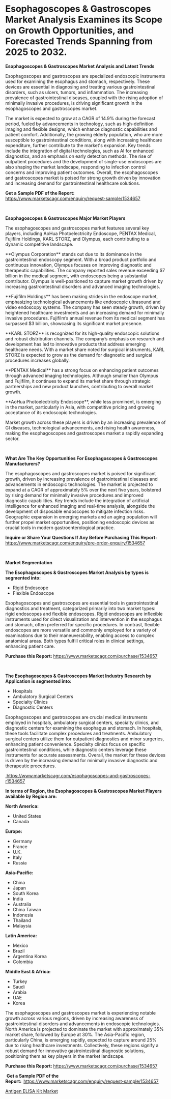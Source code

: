 <p><h1>Esophagoscopes & Gastroscopes Market Analysis Examines its Scope on Growth Opportunities, and Forecasted Trends Spanning from 2025 to 2032.</h1></p><p><strong>Esophagoscopes & Gastroscopes Market Analysis and Latest Trends</strong></p>
<p><p>Esophagoscopes and gastroscopes are specialized endoscopic instruments used for examining the esophagus and stomach, respectively. These devices are essential in diagnosing and treating various gastrointestinal disorders, such as ulcers, tumors, and inflammation. The increasing prevalence of gastrointestinal diseases, coupled with the rising adoption of minimally invasive procedures, is driving significant growth in the esophagoscopes and gastroscopes market.</p><p>The market is expected to grow at a CAGR of 14.9% during the forecast period, fueled by advancements in technology, such as high-definition imaging and flexible designs, which enhance diagnostic capabilities and patient comfort. Additionally, the growing elderly population, who are more susceptible to gastrointestinal conditions, along with increasing healthcare expenditure, further contribute to the market's expansion. Key trends include the integration of digital technologies, such as AI for enhanced diagnostics, and an emphasis on early detection methods. The rise of outpatient procedures and the development of single-use endoscopes are also shaping the market landscape, responding to infection control concerns and improving patient outcomes. Overall, the esophagoscopes and gastroscopes market is poised for strong growth driven by innovation and increasing demand for gastrointestinal healthcare solutions.</p></p>
<p><strong>Get a Sample PDF of the Report:&nbsp;</strong> <a href="https://www.marketscagr.com/enquiry/request-sample/1534657?utm_campaign=2114&utm_medium=2&utm_source=Github&utm_content=ia&utm_term=04032025&utm_id=esophagoscopes-gastroscopes">https://www.marketscagr.com/enquiry/request-sample/1534657</a></p>
<p>&nbsp;</p>
<p><strong>Esophagoscopes & Gastroscopes Major Market Players</strong></p>
<p><p>The esophagoscopes and gastroscopes market features several key players, including AoHua Photoelectricity Endoscope, PENTAX Medical, Fujifilm Holdings, KARL STORZ, and Olympus, each contributing to a dynamic competitive landscape.</p><p>**Olympus Corporation** stands out due to its dominance in the gastrointestinal endoscopy segment. With a broad product portfolio and continuous innovation, Olympus focuses on improving diagnostic and therapeutic capabilities. The company reported sales revenue exceeding $7 billion in the medical segment, with endoscopes being a substantial contributor. Olympus is well-positioned to capture market growth driven by increasing gastrointestinal disorders and advanced imaging technologies.</p><p>**Fujifilm Holdings** has been making strides in the endoscope market, emphasizing technological advancements like endoscopic ultrasound and video endoscopy systems. The company has seen steady growth, driven by heightened healthcare investments and an increasing demand for minimally invasive procedures. Fujifilm’s annual revenue from its medical segment has surpassed $3 billion, showcasing its significant market presence.</p><p>**KARL STORZ** is recognized for its high-quality endoscopic solutions and robust distribution channels. The company’s emphasis on research and development has led to innovative products that address emerging healthcare needs. With a market share noted for surgical instruments, KARL STORZ is expected to grow as the demand for diagnostic and surgical procedures increases globally.</p><p>**PENTAX Medical** has a strong focus on enhancing patient outcomes through advanced imaging technologies. Although smaller than Olympus and Fujifilm, it continues to expand its market share through strategic partnerships and new product launches, contributing to overall market growth.</p><p>**AoHua Photoelectricity Endoscope**, while less prominent, is emerging in the market, particularly in Asia, with competitive pricing and growing acceptance of its endoscopic technologies.</p><p>Market growth across these players is driven by an increasing prevalence of GI diseases, technological advancements, and rising health awareness, making the esophagoscopes and gastroscopes market a rapidly expanding sector.</p></p>
<p>&nbsp;</p>
<p><strong>What Are The Key Opportunities For Esophagoscopes & Gastroscopes Manufacturers?</strong></p>
<p><p>The esophagoscopes and gastroscopes market is poised for significant growth, driven by increasing prevalence of gastrointestinal diseases and advancements in endoscopic technologies. The market is projected to expand at a CAGR of approximately 5% over the next five years, bolstered by rising demand for minimally invasive procedures and improved diagnostic capabilities. Key trends include the integration of artificial intelligence for enhanced imaging and real-time analysis, alongside the development of disposable endoscopes to mitigate infection risks. Geographic expansion in emerging markets and an aging population will further propel market opportunities, positioning endoscopic devices as crucial tools in modern gastroenterological practice.</p></p>
<p><strong>Inquire or Share Your Questions If Any Before Purchasing This Report:</strong> <a href="https://www.marketscagr.com/enquiry/pre-order-enquiry/1534657?utm_campaign=2114&utm_medium=2&utm_source=Github&utm_content=ia&utm_term=04032025&utm_id=esophagoscopes-gastroscopes">https://www.marketscagr.com/enquiry/pre-order-enquiry/1534657</a></p>
<p>&nbsp;</p>
<p><strong>Market Segmentation</strong></p>
<p><strong>The Esophagoscopes & Gastroscopes Market Analysis by types is segmented into:</strong></p>
<p><ul><li>Rigid Endoscope</li><li>Flexible Endoscope</li></ul></p>
<p><p>Esophagoscopes and gastroscopes are essential tools in gastrointestinal diagnostics and treatment, categorized primarily into two market types: rigid endoscopes and flexible endoscopes. Rigid endoscopes are inflexible instruments used for direct visualization and intervention in the esophagus and stomach, often preferred for specific procedures. In contrast, flexible endoscopes are more versatile and commonly employed for a variety of examinations due to their maneuverability, enabling access to complex anatomical areas. Both types fulfill critical roles in clinical settings, enhancing patient care.</p></p>
<p><strong>Purchase this Report:&nbsp;</strong><a href="https://www.marketscagr.com/purchase/1534657?utm_campaign=2114&utm_medium=2&utm_source=Github&utm_content=ia&utm_term=04032025&utm_id=esophagoscopes-gastroscopes">https://www.marketscagr.com/purchase/1534657</a></p>
<p>&nbsp;</p>
<p><strong>The Esophagoscopes & Gastroscopes Market Industry Research by Application is segmented into:</strong></p>
<p><ul><li>Hospitals</li><li>Ambulatory Surgical Centers</li><li>Specialty Clinics</li><li>Diagnostic Centers</li></ul></p>
<p><p>Esophagoscopes and gastroscopes are crucial medical instruments employed in hospitals, ambulatory surgical centers, specialty clinics, and diagnostic centers for examining the esophagus and stomach. In hospitals, these tools facilitate complex procedures and treatments. Ambulatory surgical centers utilize them for outpatient diagnostics and minor surgeries, enhancing patient convenience. Specialty clinics focus on specific gastrointestinal conditions, while diagnostic centers leverage these instruments for accurate assessments. Overall, the market for these devices is driven by the increasing demand for minimally invasive diagnostic and therapeutic procedures.</p></p>
<p><a href="https://www.marketscagr.com/esophagoscopes-and-gastroscopes-r1534657?utm_campaign=2114&utm_medium=2&utm_source=Github&utm_content=ia&utm_term=04032025&utm_id=esophagoscopes-gastroscopes">&nbsp;https://www.marketscagr.com/esophagoscopes-and-gastroscopes-r1534657</a></p>
<p><strong>In terms of Region, the Esophagoscopes & Gastroscopes Market Players available by Region are:</strong></p>
<p>
    <p> <strong> North America: </strong>
        <ul>
            <li>United States</li>
            <li>Canada</li>
        </ul>
        </p> 
    <p> <strong> Europe: </strong>
        <ul>
            <li>Germany</li>
            <li>France</li>
            <li>U.K.</li>
            <li>Italy</li>
            <li>Russia</li>
        </ul>
        </p> 
    <p> <strong> Asia-Pacific: </strong>
        <ul>
            <li>China</li>
            <li>Japan</li>
            <li>South Korea</li>
            <li>India</li>
            <li>Australia</li>
            <li>China Taiwan</li>
            <li>Indonesia</li>
            <li>Thailand</li>
            <li>Malaysia</li>
        </ul>
        </p> 
    <p> <strong> Latin America: </strong>
        <ul>
            <li>Mexico</li>
            <li>Brazil</li>
            <li>Argentina Korea</li>
            <li>Colombia</li>
        </ul>
        </p> 
    <p> <strong> Middle East & Africa: </strong>
        <ul>
            <li>Turkey</li>
            <li>Saudi</li>
            <li>Arabia</li>
            <li>UAE</li>
            <li>Korea</li>
        </ul>
    </p>
    </p>
<p><p>The esophagoscopes and gastroscopes market is experiencing notable growth across various regions, driven by increasing awareness of gastrointestinal disorders and advancements in endoscopic technologies. North America is projected to dominate the market with approximately 35% market share, followed by Europe at 30%. The Asia-Pacific region, particularly China, is emerging rapidly, expected to capture around 25% due to rising healthcare investments. Collectively, these regions signify a robust demand for innovative gastrointestinal diagnostic solutions, positioning them as key players in the market landscape.</p></p>
<p><strong>Purchase this Report: </strong><a href="https://www.marketscagr.com/purchase/1534657?utm_campaign=2114&utm_medium=2&utm_source=Github&utm_content=ia&utm_term=04032025&utm_id=esophagoscopes-gastroscopes">https://www.marketscagr.com/purchase/1534657</a></p>
<p>&nbsp;<strong>Get a Sample PDF of the Report:&nbsp;&nbsp;</strong><a href="https://www.marketscagr.com/enquiry/request-sample/1534657?utm_campaign=2114&utm_medium=2&utm_source=Github&utm_content=ia&utm_term=04032025&utm_id=esophagoscopes-gastroscopes">https://www.marketscagr.com/enquiry/request-sample/1534657</a></p>
<p><strong></strong></p>
<p><p><a href="https://github.com/tamvrosiya/Market-Research-Report-List-6/blob/main/antigen-elisa-kit-market.md?utm_campaign=2114&utm_medium=2&utm_source=Github&utm_content=ia&utm_term=04032025&utm_id=esophagoscopes-gastroscopes">Antigen ELISA Kit Market</a></p></p>